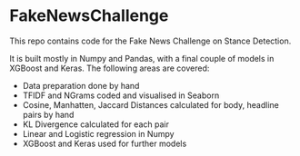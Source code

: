 # FakeNewsChallenge

This repo contains code for the Fake News Challenge on Stance Detection.

It is built mostly in Numpy and Pandas, with a final couple of models in XGBoost and Keras. The following areas are covered:

* Data preparation done by hand
* TFIDF and NGrams coded and visualised in Seaborn
* Cosine, Manhatten, Jaccard Distances calculated for body, headline pairs by hand
* KL Divergence calculated for each pair
* Linear and Logistic regression in Numpy
* XGBoost and Keras used for further models
